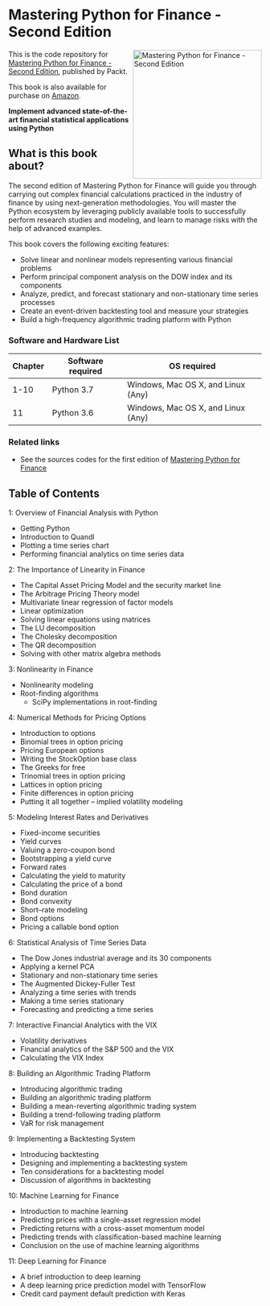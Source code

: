 # Mastering Python for Finance - Second Edition

<a href="https://www.packtpub.com/big-data-and-business-intelligence/mastering-python-finance-second-edition?utm_source=github&utm_medium=repository&utm_campaign=9781789346466"><img src="https://www.packtpub.com/sites/default/files/B11165.png" alt="Mastering Python for Finance - Second Edition" height="256px" align="right"></a>

This is the code repository for [Mastering Python for Finance - Second Edition](https://www.packtpub.com/big-data-and-business-intelligence/mastering-python-finance-second-edition?utm_source=github&utm_medium=repository&utm_campaign=9781789346466), published by Packt.

This book is also available for purchase on [Amazon](https://www.amazon.com/dp/1789346460).


**Implement advanced state-of-the-art financial statistical applications using Python**

## What is this book about?
The second edition of Mastering Python for Finance will guide you through carrying out complex financial calculations practiced in the industry of finance by using next-generation methodologies. You will master the Python ecosystem by leveraging publicly available tools to successfully perform research studies and modeling, and learn to manage risks with the help of advanced examples.

This book covers the following exciting features: 
* Solve linear and nonlinear models representing various financial problems
* Perform principal component analysis on the DOW index and its components
* Analyze, predict, and forecast stationary and non-stationary time series processes
* Create an event-driven backtesting tool and measure your strategies
* Build a high-frequency algorithmic trading platform with Python


### Software and Hardware List

| Chapter  | Software required                   | OS required                        |
| -------- | ------------------------------------| -----------------------------------|
| 1-10     | Python 3.7                          | Windows, Mac OS X, and Linux (Any) |
| 11       | Python 3.6                          | Windows, Mac OS X, and Linux (Any) |


### Related links
* See the sources codes for the first edition of [Mastering Python for Finance](https://github.com/jamesmawm/Mastering-Python-for-Finance-source-codes)

## Table of Contents

1: Overview of Financial Analysis with Python
   
   - Getting Python
   - Introduction to Quandl
   -  Plotting a time series chart
   - Performing financial analytics on time series data
   
2: The Importance of Linearity in Finance

   - The Capital Asset Pricing Model and the security market line
   - The Arbitrage Pricing Theory model
   - Multivariate linear regression of factor models
   - Linear optimization
   - Solving linear equations using matrices
   - The LU decomposition
   - The Cholesky decomposition
   - The QR decomposition
   - Solving with other matrix algebra methods
   
3: Nonlinearity in Finance
   
- Nonlinearity modeling
- Root-finding algorithms
   - SciPy implementations in root-finding
   
4: Numerical Methods for Pricing Options

- Introduction to options
- Binomial trees in option pricing
- Pricing European options
- Writing the StockOption base class
- The Greeks for free
- Trinomial trees in option pricing
- Lattices in option pricing
- Finite differences in option pricing
- Putting it all together – implied volatility modeling
    
5: Modeling Interest Rates and Derivatives
- Fixed-income securities
- Yield curves
- Valuing a zero-coupon bond
- Bootstrapping a yield curve
- Forward rates
- Calculating the yield to maturity
- Calculating the price of a bond
- Bond duration
- Bond convexity
- Short–rate modeling
- Bond options
- Pricing a callable bond option

6: Statistical Analysis of Time Series Data
- The Dow Jones industrial average and its 30 components
- Applying a kernel PCA
- Stationary and non-stationary time series
- The Augmented Dickey-Fuller Test
- Analyzing a time series with trends
- Making a time series stationary
- Forecasting and predicting a time series

7: Interactive Financial Analytics with the VIX
- Volatility derivatives
- Financial analytics of the S&P 500 and the VIX
- Calculating the VIX Index

8: Building an Algorithmic Trading Platform
- Introducing algorithmic trading
- Building an algorithmic trading platform
- Building a mean-reverting algorithmic trading system
- Building a trend-following trading platform
- VaR for risk management

9: Implementing a Backtesting System
- Introducing backtesting
- Designing and implementing a backtesting system
- Ten considerations for a backtesting model
- Discussion of algorithms in backtesting

10: Machine Learning for Finance
- Introduction to machine learning
- Predicting prices with a single-asset regression model
- Predicting returns with a cross-asset momentum model
- Predicting trends with classification-based machine learning
- Conclusion on the use of machine learning algorithms

11: Deep Learning for Finance
- A brief introduction to deep learning
- A deep learning price prediction model with TensorFlow
- Credit card payment default prediction with Keras



